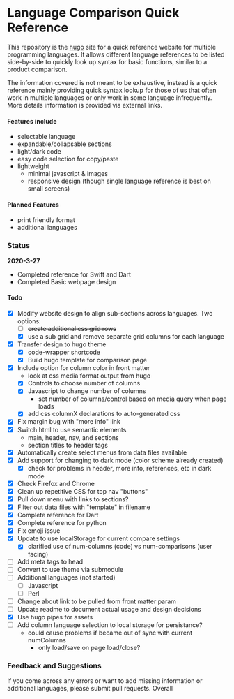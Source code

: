 # Language Comparison Quick Reference

This repository is the [hugo](https://github.com/gohugoio/hugo) site for a quick reference website for multiple programming languages. It allows different language references to be listed side-by-side to quickly look up syntax for basic functions, similar to a product comparison.

The information covered is not meant to be exhaustive, instead is a quick reference mainly providing quick syntax lookup for those of us that often work in multiple languages or only work in some language infrequently. More details information is provided via external links.

#### Features include
- selectable language 
- expandable/collapsable sections
- light/dark code 
- easy code selection for copy/paste
- lightweight
	- minimal javascript & images
	- responsive design (though single language reference is best on small screens)

#### Planned Features
- print friendly format
- additional languages

### Status

**2020-3-27**
- Completed reference for Swift and Dart
- Completed Basic webpage design

#### Todo
- [x] Modify website design to align sub-sections across languages. Two options:
	- [ ] ~~create additional css grid rows~~
	- [x] use a sub grid and remove separate grid columns for each language
- [x] Transfer design to hugo theme
	- [x] code-wrapper shortcode
	- [x] Build hugo template for comparison page
- [x] Include option for column color in front matter
	- look at css media format output from hugo
  - [x] Controls to choose number of columns
  - [x] Javascript to change number of columns
    - set number of columns/control based on media query when page loads
  - [x] add css columnX declarations to auto-generated css
- [x]	Fix margin bug with "more info" link
- [x] Switch html to use semantic elements
	- main, header, nav, and sections
	- section titles to header tags
- [x] Automatically create select menus from data files available
- [x] Add support for changing to dark mode (color scheme already created)
  - [x] check for problems in header, more info, references, etc in dark mode
- [x] Check Firefox and Chrome
- [x] Clean up repetitive CSS for top nav "buttons"
- [x] Pull down menu with links to sections?
- [x] Filter out data files with "template" in filename
- [x] Complete reference for Dart
- [x] Complete reference for python
- [x] Fix emoji issue
- [x] Update to use localStorage for current compare settings
  - [x] clarified use of num-columns (code) vs num-comparisons (user facing)
- [ ] Add meta tags to head
- [ ] Convert to use theme via submodule
- [ ] Additional languages (not started)
	- [ ] Javascript
	- [ ] Perl
- [ ] Change about link to be pulled from front matter param
- [ ] Update readme to document actual usage and design decisions
- [x] Use hugo pipes for assets
- [ ] Add column language selection to local storage for persistance?
  - could cause problems if became out of sync with current numColumns
    - only load/save on page load/close?

### Feedback and Suggestions

If you come across any errors or want to add missing information or additional languages, please submit pull requests. Overall